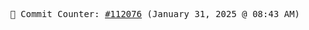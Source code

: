 <p align="center">
    <samp>
        📮 Commit Counter: <a href="https://github.com/Javascript-void0/Javascript-void0/commits/main">#112076</a> (January 31, 2025 @ 08:43 AM)
    </samp>
</p>